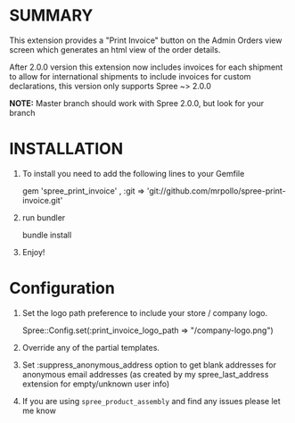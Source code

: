 SUMMARY
=======

This extension provides a "Print Invoice" button on the Admin Orders view screen which generates an html view of the order details.

After 2.0.0 version this extension now includes invoices for each shipment to allow for international shipments to include invoices for custom declarations, this version only supports Spree ~> 2.0.0

**NOTE:** Master branch should work with Spree 2.0.0, but look for your branch

 
INSTALLATION
============

1. To install you need to add the following lines to your Gemfile

    gem 'spree_print_invoice' , :git => 'git://github.com/mrpollo/spree-print-invoice.git'

2. run bundler

    bundle install

3. Enjoy!

Configuration
==============

1. Set the logo path preference to include your store / company logo.

    Spree::Config.set(:print_invoice_logo_path => "/company-logo.png")

2. Override any of the partial templates. 

3. Set :suppress_anonymous_address option to get blank addresses for anonymous email addresses (as created by my spree_last_address extension for empty/unknown user info)

4. If you are using ```spree_product_assembly``` and find any issues please let me know